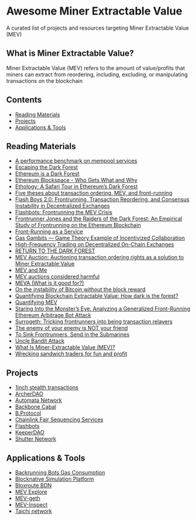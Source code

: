 # Awesome Miner Extractable Value

A curated list of projects and resources targeting Miner Extractable Value (MEV)

## What is Miner Extractable Value?
Miner Extractable Value (MEV) refers to the amount of value/profits that miners can extract from reordering, including, excluding, or manipulating transactions on the blockchain

## Contents

- [Reading Materials](#reading-materials)
- [Projects](#projects)
- [Applications & Tools](#applications-tools)

<a name="reading-materials" />

## Reading Materials

- [A performance benchmark on mempool services](https://medium.com/keeperdao/a-performance-benchmark-on-mempool-services-9e68bf070952)
- [Escaping the Dark Forest](https://samczsun.com/escaping-the-dark-forest/)
- [Ethereum is a Dark Forest](https://medium.com/@danrobinson/ethereum-is-a-dark-forest-ecc5f0505dff)
- [Ethereum Blockspace - Who Gets What and Why](https://research.paradigm.xyz/ethereum-blockspace)
- [Ethology: A Safari Tour in Ethereum’s Dark Forest](https://www.zengo.com/ethology-a-safari-tour-in-ethereums-dark-forest/)
- [Five theses about transaction ordering, MEV, and front-running](https://medium.com/offchainlabs/five-theses-about-transaction-ordering-mev-and-front-running-5ebf52bc0cbe)
- [Flash Boys 2.0: Frontrunning, Transaction Reordering, and Consensus Instability in Decentralized Exchanges](https://arxiv.org/abs/1904.05234)
- [Flashbots: Frontrunning the MEV Crisis](https://medium.com/flashbots/frontrunning-the-mev-crisis-40629a613752)
- [Frontrunner Jones and the Raiders of the Dark Forest: An Empirical Study of Frontrunning on the Ethereum Blockchain](https://arxiv.org/abs/2102.03347)
- [Front-Running as a Service](https://medium.com/offchainlabs/front-running-as-a-service-334c929c945a)
- [Gas Gambits — Game Theory Example of Incentivized Collaboration](https://medium.com/keeperdao/gas-gambits-game-theory-example-of-incentivized-collaboration-9a42e9c9b867)
- [High-Frequency Trading on Decentralized On-Chain Exchanges](https://arxiv.org/abs/2009.14021)
- [RETURN TO THE DARK FOREST](https://www.rekt.news/return-to-the-dark-forest/)
- [MEV Auction: Auctioning transaction ordering rights as a solution to Miner Extractable Value](https://ethresear.ch/t/mev-auction-auctioning-transaction-ordering-rights-as-a-solution-to-miner-extractable-value/6788)
- [MEV and Me](https://research.paradigm.xyz/MEV)
- [MEV auctions considered harmful](https://medium.com/offchainlabs/mev-auctions-considered-harmful-fa72f61a40ea)
- [MEVA (What is it good for?)](https://medium.com/offchainlabs/meva-what-is-it-good-for-de8a96c0e67c)
- [On the instability of Bitcoin without the block reward](https://economics.princeton.edu/working-papers/on-the-instability-of-bitcoin-without-the-block-reward/#:~:text=Bitcoin%20provides%20two%20incentives%20for,as%20the%20block%20rewards%20dwindle.)
- [Quantifying Blockchain Extractable Value: How dark is the forest?](https://arxiv.org/abs/2101.05511)
- [Quantifying MEV](https://medium.com/flashbots/quantifying-mev-introducing-mev-explore-v0-5ccbee0f6d02)
- [Staring Into the Monster’s Eye: Analyzing a Generalized Front-Running Ethereum Arbitrage Bot Attack](https://www.zengo.com/generalized-front-running-ethereum-arbitrage-bot-attack/)
- [Surrogeth: Tricking frontrunners into being transaction relayers](https://ethresear.ch/t/surrogeth-tricking-frontrunners-into-being-transaction-relayers/6937)
- [The enemy of your enemy is NOT your friend](https://fiona.mirror.xyz/QXdCOAggA5g_j5R_JpO-V5LqK89EbimnYIV6c2rOsT0)
- [To Sink Frontrunners, Send in the Submarines](https://hackingdistributed.com/2017/08/28/submarine-sends/)
- [Uncle Bandit Attack](https://twitter.com/bertcmiller/status/1382673587715342339)
- [What Is Miner-Extractable Value (MEV)?](https://blog.chain.link/what-is-miner-extractable-value-mev/)
- [Wrecking sandwich traders for fun and profit](https://github.com/Defi-Cartel/salmonella)

<a name="projects" />

## Projects

- [1inch stealth transactions](https://help.1inch.io/en/articles/4695716-what-are-stealth-transactions-and-how-they-work#:~:text=A%20stealth%20transaction%20is%20now,potential%20losses%20from%20front%2Drunning.&text=In%20a%20nutshell%2C%20front%2Drunning,to%20intercept%20a%20large%20transaction.)
- [ArcherDAO](https://www.archerdao.io/)
- [Automata Network](https://www.ata.network/)
- [Backbone Cabal](https://backbonecabal.com/)
- [B.Protocol](https://www.bprotocol.org/)
- [Chainlink Fair Sequencing Services](https://blog.chain.link/chainlink-fair-sequencing-services-enabling-a-provably-fair-defi-ecosystem/)
- [Flashbots](https://github.com/flashbots/pm)
- [KeeperDAO](https://keeperdao.com/)
- [Shutter Network](https://shutter.ghost.io/introducing-shutter-network-combating-frontrunning-and-malicious-mev-using-threshold-cryptography/)

<a name="applications-tools" />

## Applications & Tools

- [Backrunning Bots Gas Consumption](https://duneanalytics.com/phabc/backrunning-bots-gas-consumption)
- [Blocknative Simulation Platform](https://www.blocknative.com/simulation-platform)
- [Bloxroute BDN](https://bloxroute.com/products/)
- [MEV Explore](https://explore.flashbots.net/)
- [MEV-geth](https://github.com/flashbots/mev-geth)
- [MEV-Inspect](https://github.com/flashbots/mev-inspect-rs)
- [Taichi network](https://taichi.network/)

